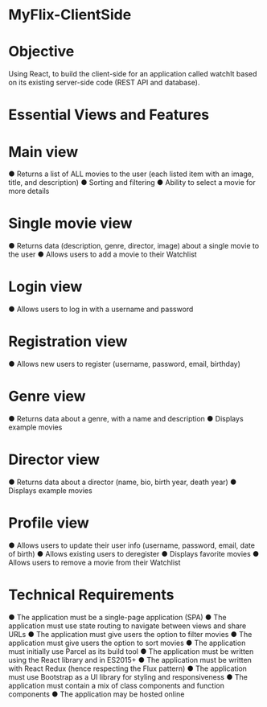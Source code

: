 # MyFlix-ClientSide
 
# Objective

Using React, to build the client-side for an application called watchIt based on its existing server-side code (REST API and database).


# Essential Views and Features

# Main view
● Returns a list of ALL movies to the user (each listed item with an image, title, and description)
● Sorting and filtering
● Ability to select a movie for more details 
# Single movie view
● Returns data (description, genre, director, image) about a single movie to the user
● Allows users to add a movie to their Watchlist
# Login view
● Allows users to log in with a username and password
# Registration view
● Allows new users to register (username, password, email, birthday)
# Genre view
● Returns data about a genre, with a name and description
● Displays example movies
# Director view
● Returns data about a director (name, bio, birth year, death year)
● Displays example movies
# Profile view
● Allows users to update their user info (username, password, email, date of birth)
● Allows existing users to deregister
● Displays favorite movies
● Allows users to remove a movie from their Watchlist

# Technical Requirements

● The application must be a single-page application (SPA)
● The application must use state routing to navigate between views and share URLs
● The application must give users the option to filter movies
● The application must give users the option to sort movies
● The application must initially use Parcel as its build tool
● The application must be written using the React library and in ES2015+
● The application must be written with React Redux (hence respecting the Flux pattern)
● The application must use Bootstrap as a UI library for styling and responsiveness
● The application must contain a mix of class components and function components
● The application may be hosted online